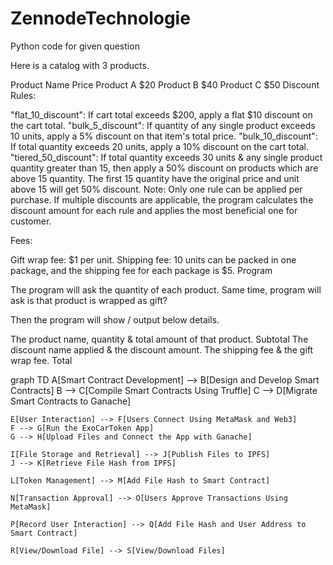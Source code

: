 # ZennodeTechnologie
Python code for given question

Here is a catalog with 3 products.

Product Name	Price
Product A	$20
Product B	$40
Product C	$50
Discount Rules:

"flat_10_discount": If cart total exceeds $200, apply a flat $10 discount on the cart total.
"bulk_5_discount": If quantity of any single product exceeds 10 units, apply a 5% discount on that item's total price.
"bulk_10_discount": If total quantity exceeds 20 units, apply a 10% discount on the cart total.
"tiered_50_discount": If total quantity exceeds 30 units & any single product quantity greater than 15, then apply a 50% discount on products which are above  15 quantity. The first 15 quantity have the original price and unit above 15 will get 50% discount.
Note: Only one rule can be applied per purchase. If multiple discounts are applicable, the program calculates the discount amount for each rule and applies the most beneficial one for customer.

Fees:

Gift wrap fee: $1 per unit.
Shipping fee: 10 units can be packed in one package, and the shipping fee for each package is $5.
Program

The program will ask the quantity of each product. Same time, program will ask is that product is wrapped as gift?

Then the program will show / output below details.

The product name, quantity & total amount of that product.
Subtotal
The discount name applied & the discount amount.
The shipping fee & the gift wrap fee.
Total

graph TD
    A[Smart Contract Development] --> B[Design and Develop Smart Contracts]
    B --> C[Compile Smart Contracts Using Truffle]
    C --> D[Migrate Smart Contracts to Ganache]
    
    E[User Interaction] --> F[Users Connect Using MetaMask and Web3]
    F --> G[Run the ExoCarToken App]
    G --> H[Upload Files and Connect the App with Ganache]
    
    I[File Storage and Retrieval] --> J[Publish Files to IPFS]
    J --> K[Retrieve File Hash from IPFS]
    
    L[Token Management] --> M[Add File Hash to Smart Contract]
    
    N[Transaction Approval] --> O[Users Approve Transactions Using MetaMask]
    
    P[Record User Interaction] --> Q[Add File Hash and User Address to Smart Contract]
    
    R[View/Download File] --> S[View/Download Files]

